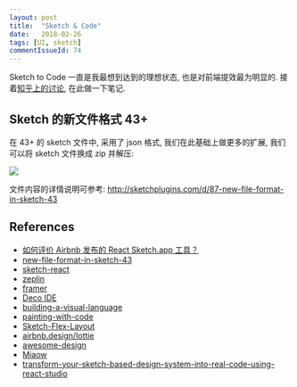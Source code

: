 ```yaml
---
layout: post
title:  "Sketch & Code"
date:   2018-02-26
tags: [UI, sketch]
commentIssueId: 74
---
```


Sketch to Code 一直是我最想到达到的理想状态, 也是对前端提效最为明显的. 接着[知乎上的讨论](https://www.zhihu.com/question/59069953/answer/162063303), 在此做一下笔记.



## Sketch 的新文件格式 43+

在 43+ 的 sketch 文件中, 采用了 json 格式, 我们在此基础上做更多的扩展, 我们可以将 sketch 文件换成 zip 并解压:

![](https://user-images.githubusercontent.com/7157346/36637759-45079452-1a1e-11e8-83da-f9b0815c9cf9.png)

文件内容的详情说明可参考: http://sketchplugins.com/d/87-new-file-format-in-sketch-43

## References

* [如何评价 Airbnb 发布的 React Sketch.app 工具？](https://www.zhihu.com/question/59069953/answer/162063303)
* [new-file-format-in-sketch-43](http://sketchplugins.com/d/87-new-file-format-in-sketch-43)
* [sketch-react](https://github.com/zjuasmn/sketch-react)
* [zeplin](https://www.zeplin.io/)
* [framer](https://framer.com/)
* [Deco IDE](https://www.decoide.org/)
* [building-a-visual-language](https://airbnb.design/building-a-visual-language/)
* [painting-with-code](https://airbnb.design/painting-with-code/)
* [Sketch-Flex-Layout](https://github.com/hrescak/Sketch-Flex-Layout)
* [airbnb.design/lottie](https://airbnb.design/lottie/)
* [awesome-design](https://github.com/gztchan/awesome-design)
* [Miaow](https://github.com/weixin/Miaow)
* [transform-your-sketch-based-design-system-into-real-code-using-react-studio](https://hackernoon.com/transform-your-sketch-based-design-system-into-real-code-using-react-studio-35b89e67ce79)

